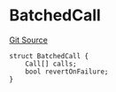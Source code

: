 # BatchedCall
[Git Source](https://github.com/Uniswap/minimal-delegation/blob/1457ed9d5e0382ab8547f6bc36a3738475e8b5fe/src/libraries/BatchedCallLib.sol)


```solidity
struct BatchedCall {
    Call[] calls;
    bool revertOnFailure;
}
```

